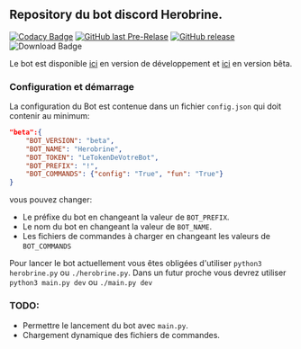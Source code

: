 ## Repository du bot discord Herobrine.
[![Codacy Badge](https://api.codacy.com/project/badge/Grade/e243badfedd94abfaecb3c34eb5d1c10)](https://www.codacy.com/app/Eragonfr/discord-bots)
[![GitHub last Pre-Relase](https://img.shields.io/github/release/Eragonfr/discord-bots/all.svg)](https://github.com/Eragonfr/discord-bots/tree/dev/)
[![GitHub release](https://img.shields.io/github/release/Eragonfr/discord-bots.svg)](https://github.com/Eragonfr/discord-bots)
![Download Badge](https://img.shields.io/github/downloads/Eragonfr/discord-bots/total.svg)

Le bot est disponible
[ici](https://discordapp.com/oauth2/authorize?&client_id=428998328387371018&scope=bot&permissions=0)
en version de développement et
[ici](https://discordapp.com/oauth2/authorize?&client_id=428998234808254464&scope=bot&permissions=0)
en version bêta.

### Configuration et démarrage

La configuration du Bot est contenue dans un fichier `config.json` qui doit contenir au minimum:

```json
"beta":{
    "BOT_VERSION": "beta",
    "BOT_NAME": "Herobrine",
    "BOT_TOKEN": "LeTokenDeVotreBot",
    "BOT_PREFIX": "!",
    "BOT_COMMANDS": {"config": "True", "fun": "True"}
}
```
vous pouvez changer:
- Le préfixe du bot en changeant la valeur de `BOT_PREFIX`.
- Le nom du bot en changeant la valeur de `BOT_NAME`.
- Les fichiers de commandes à charger en changeant les valeurs de `BOT_COMMANDS`

Pour lancer le bot actuellement vous êtes obligées d'utiliser `python3 herobrine.py` ou `./herobrine.py`.
Dans un futur proche vous devrez utiliser `python3 main.py dev` ou `./main.py dev`

### TODO:
- Permettre le lancement du bot avec `main.py`.
- Chargement dynamique des fichiers de commandes.

